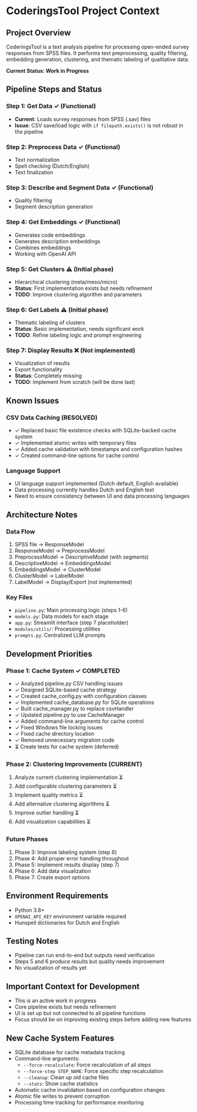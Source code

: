 # CoderingsTool Project Context

## Project Overview
CoderingsTool is a text analysis pipeline for processing open-ended survey responses from SPSS files. It performs
text preprocessing, quality filtering, embedding generation, clustering, and thematic labeling of qualitative data.

**Current Status: Work in Progress**

## Pipeline Steps and Status

### Step 1: Get Data ✓ (Functional)
- **Current**: Loads survey responses from SPSS (.sav) files
- **Issue**: CSV save/load logic with `if filepath.exists()` is not robust in the pipeline

### Step 2: Preprocess Data ✓ (Functional)
- Text normalization
- Spell checking (Dutch/English)
- Text finalization

### Step 3: Describe and Segment Data ✓ (Functional)
- Quality filtering
- Segment description generation
 
### Step 4: Get Embeddings ✓ (Functional)
- Generates code embeddings
- Generates description embeddings
- Combines embeddings
- Working with OpenAI API
  
### Step 5: Get Clusters ⚠️ (Initial phase)
- Hierarchical clustering (meta/meso/micro)
- **Status**: First implementation exists but needs refinement
- **TODO**: Improve clustering algorithm and parameters

### Step 6: Get Labels ⚠️ (Initial phase)
- Thematic labeling of clusters
- **Status**: Basic implementation, needs significant work
- **TODO**: Refine labeling logic and prompt engineering

### Step 7: Display Results ❌ (Not implemented)
- Visualization of results
- Export functionality
- **Status**: Completely missing
- **TODO**: Implement from scratch (will be done last)

## Known Issues

### CSV Data Caching (RESOLVED)
- ✓ Replaced basic file existence checks with SQLite-backed cache system
- ✓ Implemented atomic writes with temporary files
- ✓ Added cache validation with timestamps and configuration hashes
- ✓ Created command-line options for cache control

### Language Support
- UI language support implemented (Dutch default, English available)
- Data processing currently handles Dutch and English text
- Need to ensure consistency between UI and data processing languages

## Architecture Notes

### Data Flow
1. SPSS file → ResponseModel
2. ResponseModel → PreprocessModel
3. PreprocessModel → DescriptiveModel (with segments)
4. DescriptiveModel → EmbeddingsModel
5. EmbeddingsModel → ClusterModel
6. ClusterModel → LabelModel
7. LabelModel → Display/Export (not implemented)

### Key Files
- `pipeline.py`: Main processing logic (steps 1-6)
- `models.py`: Data models for each stage
- `app.py`: Streamlit interface (step 7 placeholder)
- `modules/utils/`: Processing utilities
- `prompts.py`: Centralized LLM prompts

## Development Priorities

### Phase 1: Cache System ✓ COMPLETED
- ✓ Analyzed pipeline.py CSV handling issues
- ✓ Designed SQLite-based cache strategy
- ✓ Created cache_config.py with configuration classes
- ✓ Implemented cache_database.py for SQLite operations
- ✓ Built cache_manager.py to replace csvHandler
- ✓ Updated pipeline.py to use CacheManager
- ✓ Added command-line arguments for cache control
- ✓ Fixed Windows file locking issues
- ✓ Fixed cache directory location
- ✓ Removed unnecessary migration code
- ⏳ Create tests for cache system (deferred)

### Phase 2: Clustering Improvements (CURRENT)
1. Analyze current clustering implementation ⏳
2. Add configurable clustering parameters ⏳
3. Implement quality metrics ⏳
4. Add alternative clustering algorithms ⏳
5. Improve outlier handling ⏳
6. Add visualization capabilities ⏳

### Future Phases
1. Phase 3: Improve labeling system (step 6)
2. Phase 4: Add proper error handling throughout
3. Phase 5: Implement results display (step 7)
4. Phase 6: Add data visualization
5. Phase 7: Create export options

## Environment Requirements
- Python 3.8+
- `OPENAI_API_KEY` environment variable required
- Hunspell dictionaries for Dutch and English

## Testing Notes
- Pipeline can run end-to-end but outputs need verification
- Steps 5 and 6 produce results but quality needs improvement
- No visualization of results yet

## Important Context for Development
- This is an active work in progress
- Core pipeline exists but needs refinement
- UI is set up but not connected to all pipeline functions
- Focus should be on improving existing steps before adding new features

## New Cache System Features
- SQLite database for cache metadata tracking
- Command-line arguments:
  - `--force-recalculate`: Force recalculation of all steps
  - `--force-step STEP_NAME`: Force specific step recalculation
  - `--cleanup`: Clean up old cache files
  - `--stats`: Show cache statistics
- Automatic cache invalidation based on configuration changes
- Atomic file writes to prevent corruption
- Processing time tracking for performance monitoring
